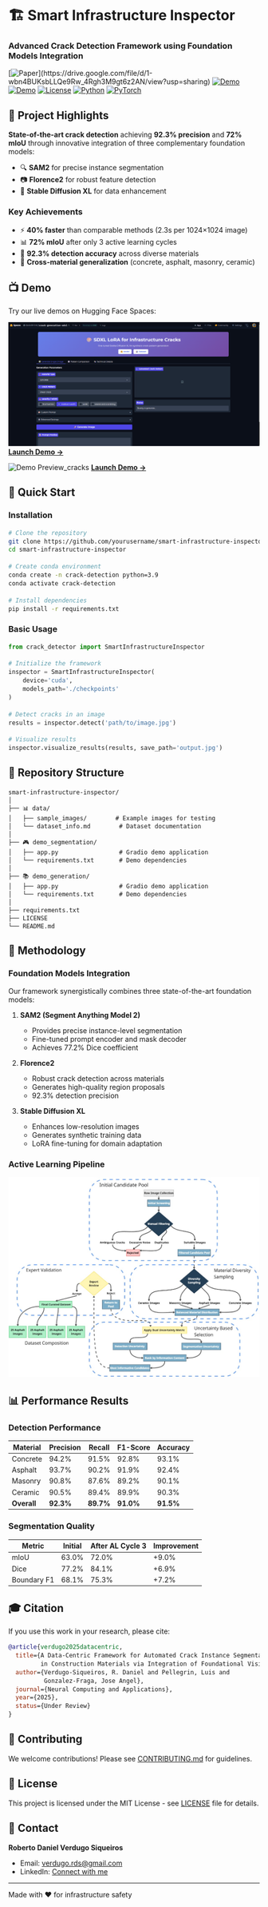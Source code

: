 # 🏗️ Smart Infrastructure Inspector
### Advanced Crack Detection Framework using Foundation Models Integration

[![Paper](https://img.shields.io/badge/📄-Paper_(Under_Review)-blue)](https://drive.google.com/file/d/1-wbn4BUKsbLLQe9Rw_4Rgh3M9gt6z2AN/view?usp=sharing)
[![Demo](https://img.shields.io/badge/🤗-Live_Demo_Segmentation-yellow)](https://huggingface.co/spaces/danie94-lml/Cracks-Segmenter-Sam2-Florence2)
[![Demo](https://img.shields.io/badge/🤗-Live_Demo_Generation-yellow)](https://huggingface.co/spaces/danie94-lml/crack-generation-sdxl)
[![License](https://img.shields.io/badge/License-MIT-green)](LICENSE)
[![Python](https://img.shields.io/badge/Python-3.9+-blue)](https://www.python.org/)
[![PyTorch](https://img.shields.io/badge/PyTorch-2.1+-red)](https://pytorch.org/)

## 🎯 Project Highlights

**State-of-the-art crack detection** achieving **92.3% precision** and **72% mIoU** through innovative integration of three complementary foundation models:

- 🔍 **SAM2** for precise instance segmentation
- 📷 **Florence2** for robust feature detection  
- 🎨 **Stable Diffusion XL** for data enhancement

### Key Achievements
- ⚡ **40% faster** than comparable methods (2.3s per 1024×1024 image)
- 📊 **72% mIoU** after only 3 active learning cycles
- 🎯 **92.3% detection accuracy** across diverse materials
- 🔄 **Cross-material generalization** (concrete, asphalt, masonry, ceramic)

## 📺 Demo

Try our live demos on Hugging Face Spaces: 

![Demo Preview_cracks](assets/Demo_sdxl_cracks.gif)
[**Launch Demo →**](https://huggingface.co/spaces/danie94-lml/crack-generation-sdxl)

![Demo Preview_cracks](assets/Demo_dlorence_sam__cracks.gif)
[**Launch Demo →**](https://huggingface.co/spaces/danie94-lml/Cracks-Segmenter-Sam2-Florence2)

## 🚀 Quick Start

### Installation

```bash
# Clone the repository
git clone https://github.com/yourusername/smart-infrastructure-inspector.git
cd smart-infrastructure-inspector

# Create conda environment
conda create -n crack-detection python=3.9
conda activate crack-detection

# Install dependencies
pip install -r requirements.txt
```

### Basic Usage

```python
from crack_detector import SmartInfrastructureInspector

# Initialize the framework
inspector = SmartInfrastructureInspector(
    device='cuda',
    models_path='./checkpoints'
)

# Detect cracks in an image
results = inspector.detect('path/to/image.jpg')

# Visualize results
inspector.visualize_results(results, save_path='output.jpg')
```

## 📁 Repository Structure

```
smart-infrastructure-inspector/
│
├── 📊 data/
│   ├── sample_images/        # Example images for testing
│   └── dataset_info.md        # Dataset documentation
│
├── 🎮 demo_segmentation/
│   ├── app.py                 # Gradio demo application
│   └── requirements.txt       # Demo dependencies
│
├── 📚 demo_generation/
│   ├── app.py                 # Gradio demo application
│   └── requirements.txt       # Demo dependencies
│
├── requirements.txt
├── LICENSE
└── README.md
```

## 🔬 Methodology

### Foundation Models Integration

Our framework synergistically combines three state-of-the-art foundation models:

1. **SAM2 (Segment Anything Model 2)**
   - Provides precise instance-level segmentation
   - Fine-tuned prompt encoder and mask decoder
   - Achieves 77.2% Dice coefficient

2. **Florence2**
   - Robust crack detection across materials
   - Generates high-quality region proposals
   - 92.3% detection precision

3. **Stable Diffusion XL**
   - Enhances low-resolution images
   - Generates synthetic training data
   - LoRA fine-tuning for domain adaptation

### Active Learning Pipeline

![Active Learning Pipeline](./assets/AL_workflow.jpg)

## 📊 Performance Results

### Detection Performance
| Material | Precision | Recall | F1-Score | Accuracy |
|----------|-----------|--------|----------|----------|
| Concrete | 94.2% | 91.5% | 92.8% | 93.1% |
| Asphalt | 93.7% | 90.2% | 91.9% | 92.4% |
| Masonry | 90.8% | 87.6% | 89.2% | 90.1% |
| Ceramic | 90.5% | 89.4% | 89.9% | 90.3% |
| **Overall** | **92.3%** | **89.7%** | **91.0%** | **91.5%** |

### Segmentation Quality
| Metric | Initial | After AL Cycle 3 | Improvement |
|--------|---------|------------------|-------------|
| mIoU | 63.0% | 72.0% | +9.0% |
| Dice | 77.2% | 84.1% | +6.9% |
| Boundary F1 | 68.1% | 75.3% | +7.2% |

## 🎓 Citation

If you use this work in your research, please cite:

```bibtex
@article{verdugo2025datacentric,
  title={A Data-Centric Framework for Automated Crack Instance Segmentation 
         in Construction Materials via Integration of Foundational Vision Models},
  author={Verdugo-Siqueiros, R. Daniel and Pellegrin, Luis and 
          Gonzalez-Fraga, Jose Angel},
  journal={Neural Computing and Applications},
  year={2025},
  status={Under Review}
}
```

## 🤝 Contributing

We welcome contributions! Please see [CONTRIBUTING.md](docs/CONTRIBUTING.md) for guidelines.

## 📄 License

This project is licensed under the MIT License - see [LICENSE](LICENSE) file for details.


## 📧 Contact

**Roberto Daniel Verdugo Siqueiros**
- Email: verdugo.rds@gmail.com
- LinkedIn: [Connect with me](https://www.linkedin.com/in/rdverdugo/)

---

  Made with ❤️ for infrastructure safety
